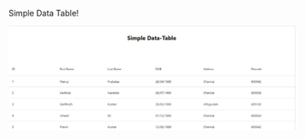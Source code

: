 Simple Data Table!

![alt text](https://github.com/manojprabakarp/react-simple-datatable/blob/main/src/asset/table.png)
